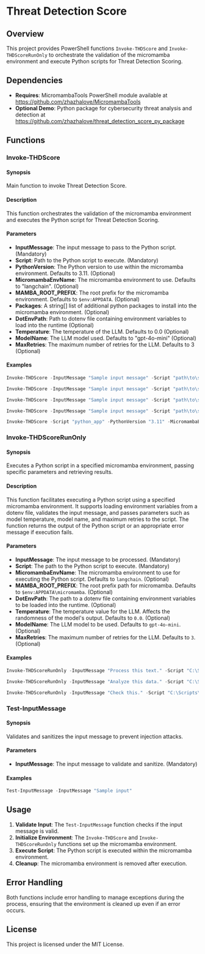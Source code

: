 # Threat Detection Score

## Overview

This project provides PowerShell functions `Invoke-THDScore` and `Invoke-THDScoreRunOnly` to orchestrate the validation of the micromamba environment and execute Python scripts for Threat Detection Scoring.

## Dependencies

- **Requires**: MicromambaTools PowerShell module available at https://github.com/zhazhalove/MicromambaTools
- **Optional Demo**: Python package for cybersecurity threat analysis and detection at https://github.com/zhazhalove/threat_detection_score_py_package 

## Functions

### Invoke-THDScore

#### Synopsis

Main function to invoke Threat Detection Score.

#### Description

This function orchestrates the validation of the micromamba environment and executes the Python script for Threat Detection Scoring.

#### Parameters

- **InputMessage**: The input message to pass to the Python script. (Mandatory)
- **Script**: Path to the Python script to execute. (Mandatory)
- **PythonVersion**: The Python version to use within the micromamba environment. Defaults to 3.11. (Optional)
- **MicromambaEnvName**: The micromamba environment to use. Defaults to "langchain". (Optional)
- **MAMBA_ROOT_PREFIX**: The root prefix for the micromamba environment. Defaults to `$env:APPDATA`. (Optional)
- **Packages**: A string[] list of additional python packages to install into the micromamba environment. (Optional)
- **DotEnvPath**: Path to dotenv file containing environment variables to load into the runtime (Optional)
- **Temperature**: The temperature of the LLM. Defaults to 0.0 (Optional)
- **ModelName**: The LLM model used. Defaults to "gpt-4o-mini" (Optional)
- **MaxRetries**: The maximum number of retries for the LLM. Defaults to 3 (Optional)

#### Examples

```powershell
Invoke-THDScore -InputMessage "Sample input message" -Script "path\to\script.py"

Invoke-THDScore -InputMessage "Sample input message" -Script "path\to\script.py" -PythonVersion "3.10"

Invoke-THDScore -InputMessage "Sample input message" -Script "path\to\script.py" -PythonVersion "3.10" -Packages @("numpy", "pandas", "matplotlib")

Invoke-THDScore -InputMessage "Sample input message" -Script "path\to\script.py" -PythonVersion "3.10" -Packages @("numpy", "pandas", "matplotlib") -DotEnvPath "\some\path\.env"

Invoke-THDScore -Script "python_app" -PythonVersion "3.11" -MicromambaEnvName "langchain" -MAMBA_ROOT_PREFIX "\some\path\langchain" -Packages @("threat_detection_score_py_package") -DotEnvPath "C:\some\path.env" -Temperature 0.0 -ModelName "gpt-4o-mini" -MaxRetries 1 -InputMessage "some text"
```

### Invoke-THDScoreRunOnly

#### Synopsis

Executes a Python script in a specified micromamba environment, passing specific parameters and retrieving results.

#### Description

This function facilitates executing a Python script using a specified micromamba environment. It supports loading environment variables from a dotenv file, validates the input message, and passes parameters such as model temperature, model name, and maximum retries to the script. The function returns the output of the Python script or an appropriate error message if execution fails.

#### Parameters

- **InputMessage**: The input message to be processed. (Mandatory)
- **Script**: The path to the Python script to execute. (Mandatory)
- **MicromambaEnvName**: The micromamba environment to use for executing the Python script. Defaults to `langchain`. (Optional)
- **MAMBA_ROOT_PREFIX**: The root prefix path for micromamba. Defaults to `$env:APPDATA\micromamba`. (Optional)
- **DotEnvPath**: The path to a dotenv file containing environment variables to be loaded into the runtime. (Optional)
- **Temperature**: The temperature value for the LLM. Affects the randomness of the model's output. Defaults to `0.0`. (Optional)
- **ModelName**: The LLM model to be used. Defaults to `gpt-4o-mini`. (Optional)
- **MaxRetries**: The maximum number of retries for the LLM. Defaults to `3`. (Optional)

#### Examples

```powershell
Invoke-THDScoreRunOnly -InputMessage "Process this text." -Script "C:\Scripts\run_model.py"

Invoke-THDScoreRunOnly -InputMessage "Analyze this data." -Script "C:\Scripts\analyze.py" -Temperature 0.7 -ModelName "gpt-3.5-turbo"

Invoke-THDScoreRunOnly -InputMessage "Check this." -Script "C:\Scripts\check.py" -DotEnvPath "C:\env\settings.env" -MicromambaEnvName "custom-env"
```

### Test-InputMessage

#### Synopsis

Validates and sanitizes the input message to prevent injection attacks.

#### Parameters

- **InputMessage**: The input message to validate and sanitize. (Mandatory)

#### Examples

```powershell
Test-InputMessage -InputMessage "Sample input"
```

## Usage

1. **Validate Input**: The `Test-InputMessage` function checks if the input message is valid.
2. **Initialize Environment**: The `Invoke-THDScore` and `Invoke-THDScoreRunOnly` functions set up the micromamba environment.
3. **Execute Script**: The Python script is executed within the micromamba environment.
4. **Cleanup**: The micromamba environment is removed after execution.

## Error Handling

Both functions include error handling to manage exceptions during the process, ensuring that the environment is cleaned up even if an error occurs.

## License

This project is licensed under the MIT License.
